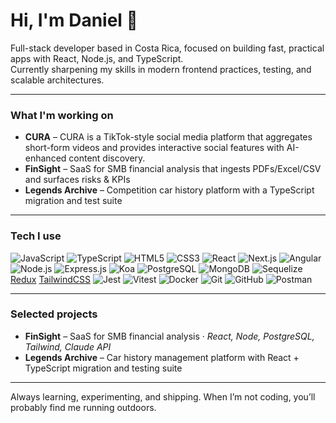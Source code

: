 # Hi, I'm Daniel 👋

Full-stack developer based in Costa Rica, focused on building fast, practical apps with React, Node.js, and TypeScript.  
Currently sharpening my skills in modern frontend practices, testing, and scalable architectures.  

---

### What I'm working on

- **CURA** – CURA is a TikTok-style social media platform that aggregates short-form videos and provides interactive social features with AI-enhanced content discovery.  
- **FinSight** – SaaS for SMB financial analysis that ingests PDFs/Excel/CSV and surfaces risks & KPIs  
- **Legends Archive** – Competition car history platform with a TypeScript migration and test suite  

---

### Tech I use
![JavaScript](https://img.shields.io/badge/-JavaScript-F7DF1E?logo=javascript&logoColor=000)  ![TypeScript](https://img.shields.io/badge/-TypeScript-3178C6?logo=typescript&logoColor=fff)  ![HTML5](https://img.shields.io/badge/-HTML5-E34F26?logo=html5&logoColor=fff)  ![CSS3](https://img.shields.io/badge/-CSS3-1572B6?logo=css3&logoColor=fff)  ![React](https://img.shields.io/badge/-React-61DAFB?logo=react&logoColor=000)  ![Next.js](https://img.shields.io/badge/-Next.js-000000?logo=nextdotjs&logoColor=fff)  ![Angular](https://img.shields.io/badge/-Angular-DD0031?logo=angular&logoColor=fff)  ![Node.js](https://img.shields.io/badge/-Node.js-339933?logo=nodedotjs&logoColor=fff)  ![Express.js](https://img.shields.io/badge/-Express.js-000000?logo=express&logoColor=fff)  ![Koa](https://img.shields.io/badge/-Koa-33333D?logo=koa&logoColor=fff)  ![PostgreSQL](https://img.shields.io/badge/-PostgreSQL-4169E1?logo=postgresql&logoColor=fff)  ![MongoDB](https://img.shields.io/badge/-MongoDB-47A248?logo=mongodb&logoColor=fff)  ![Sequelize](https://img.shields.io/badge/-Sequelize-52B0E7?logo=sequelize&logoColor=fff)  [Redux](https://img.shields.io/badge/-Redux-764ABC?logo=redux&logoColor=fff) [TailwindCSS](https://img.shields.io/badge/-TailwindCSS-06B6D4?logo=tailwindcss&logoColor=fff)  ![Jest](https://img.shields.io/badge/-Jest-C21325?logo=jest&logoColor=fff)  ![Vitest](https://img.shields.io/badge/-Vitest-6E9F18?logo=vitest&logoColor=fff)  ![Docker](https://img.shields.io/badge/-Docker-2496ED?logo=docker&logoColor=fff)  ![Git](https://img.shields.io/badge/-Git-F05032?logo=git&logoColor=fff)  ![GitHub](https://img.shields.io/badge/-GitHub-181717?logo=github&logoColor=fff)  ![Postman](https://img.shields.io/badge/-Postman-FF6C37?logo=postman&logoColor=fff)  

---

### Selected projects

- **FinSight** – SaaS for SMB financial analysis · *React, Node, PostgreSQL, Tailwind, Claude API*  
- **Legends Archive** – Car history management platform with React + TypeScript migration and testing suite  

---

Always learning, experimenting, and shipping. When I’m not coding, you’ll probably find me running outdoors.  


<!--
**Danielpachecou/DanielPachecou** is a ✨ _special_ ✨ repository because its `README.md` (this file) appears on your GitHub profile.

Here are some ideas to get you started:

- 🔭 I’m currently working on ...
- 🌱 I’m currently learning ...
- 👯 I’m looking to collaborate on ...
- 🤔 I’m looking for help with ...
- 💬 Ask me about ...
- 📫 How to reach me: ...
- 😄 Pronouns: ...
- ⚡ Fun fact: ...
-->
